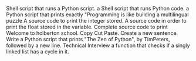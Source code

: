 Shell script that runs a Python script.
a Shell script that runs Python code.
a Python script that prints exactly "Programming is like building a multilingual puzzle
A source code to print the integer stored.
A source code in order to print the float stored in the variable.
Complete source code to print Welcome to holberton school.
Copy Cut Paste.
Create a new sentence.
Write a Python script that prints "The Zen of Python", by TimPeters, followed by a new line.
Technical Interview a function that checks if a singly linked list has a cycle in it.
